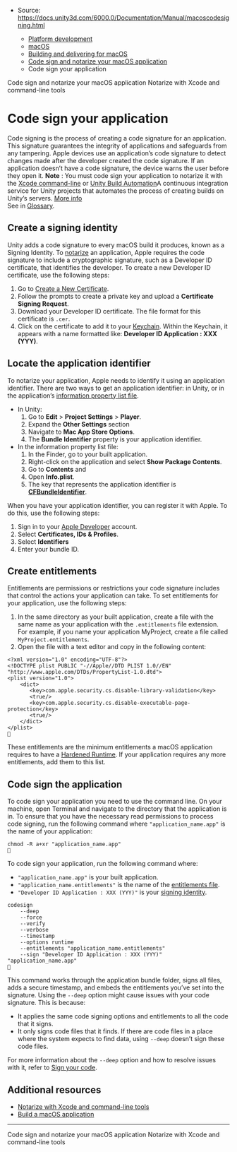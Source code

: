 * Source: https://docs.unity3d.com/6000.0/Documentation/Manual/macoscodesigning.html

  * [Platform development ](https://docs.unity3d.com/6000.0/Documentation/Manual/PlatformSpecific.html)
  * [macOS](https://docs.unity3d.com/6000.0/Documentation/Manual/AppleMac.html)
  * [Building and delivering for macOS](https://docs.unity3d.com/6000.0/Documentation/Manual/macos-delivery.html)
  * [Code sign and notarize your macOS application](https://docs.unity3d.com/6000.0/Documentation/Manual/macos-building-notarization.html)
  * Code sign your application


[](https://docs.unity3d.com/6000.0/Documentation/Manual/macos-building-notarization.html)
Code sign and notarize your macOS application
[](https://docs.unity3d.com/6000.0/Documentation/Manual/macosnotarizationxcode.html)
Notarize with Xcode and command-line tools
# Code sign your application
Code signing is the process of creating a code signature for an application. This signature guarantees the integrity of applications and safeguards from any tampering. Apple devices use an application’s code signature to detect changes made after the developer created the code signature. If an application doesn’t have a code signature, the device warns the user before they open it.
**Note** : You must code sign your application to notarize it with the [Xcode command-line](https://docs.unity3d.com/6000.0/Documentation/Manual/macosnotarizationxcode.html) or [Unity Build Automation](https://docs.unity.com/devops/en/manual/unity-build-automation)A continuous integration service for Unity projects that automates the process of creating builds on Unity’s servers. [More info](https://docs.unity.com/devops/en/manual/unity-build-automation)  
See in [Glossary](https://docs.unity3d.com/6000.0/Documentation/Manual/Glossary.html#UnityBuildAutomation).
## Create a signing identity
Unity adds a code signature to every macOS build it produces, known as a Signing Identity. To [notarize](https://docs.unity3d.com/6000.0/Documentation/Manual/macosnotarizationxcode.html) an application, Apple requires the code signature to include a cryptographic signature, such as a Developer ID certificate, that identifies the developer.
To create a new Developer ID certificate, use the following steps: 
  1. Go to [Create a New Certificate](https://developer.apple.com/account/resources/certificates/add).
  2. Follow the prompts to create a private key and upload a **Certificate Signing Request**.
  3. Download your Developer ID certificate. The file format for this certificate is `.cer`.
  4. Click on the certificate to add it to your [Keychain](https://support.apple.com/en-gb/guide/keychain-access/kyca1083/11.0/mac/13.0). Within the Keychain, it appears with a name formatted like: **Developer ID Application : XXX (YYY)**.


## Locate the application identifier
To notarize your application, Apple needs to identify it using an application identifier. There are two ways to get an application identifier: in Unity, or in the application’s [information property list file](https://docs.unity3d.com/6000.0/Documentation/Manual/macos-building.html#information-property-list-file).
  * In Unity: 
    1. Go to **Edit** > **Project Settings** > **Player**.
    2. Expand the **Other Settings** section
    3. Navigate to **Mac App Store Options**.
    4. The **Bundle Identifier** property is your application identifier.
  * In the information property list file: 
    1. In the Finder, go to your built application.
    2. Right-click on the application and select **Show Package Contents**.
    3. Go to **Contents** and
    4. Open **Info.plist**.
    5. The key that represents the application identifier is [**CFBundleIdentifier**](https://developer.apple.com/library/archive/documentation/General/Reference/InfoPlistKeyReference/Articles/CoreFoundationKeys.html#//apple_ref/doc/uid/20001431-102070).


When you have your application identifier, you can register it with Apple. To do this, use the following steps:
  1. Sign in to your [Apple Developer](https://developer.apple.com/) account.
  2. Select **Certificates, IDs & Profiles**.
  3. Select **Identifiers**
  4. Enter your bundle ID.


## Create entitlements
Entitlements are permissions or restrictions your code signature includes that control the actions your application can take. 
To set entitlements for your application, use the following steps:
  1. In the same directory as your built application, create a file with the same name as your application with the `.entitlements` file extension. For example, if you name your application MyProject, create a file called `MyProject.entitlements`.
  2. Open the file with a text editor and copy in the following content:

```
<?xml version="1.0" encoding="UTF-8"?>
<!DOCTYPE plist PUBLIC "-//Apple//DTD PLIST 1.0//EN" "http://www.apple.com/DTDs/PropertyList-1.0.dtd">
<plist version="1.0">
    <dict>
       <key>com.apple.security.cs.disable-library-validation</key>
       <true/>
       <key>com.apple.security.cs.disable-executable-page-protection</key>
       <true/>
    </dict>
</plist>

```

These entitlements are the minimum entitlements a macOS application requires to have a [Hardened Runtime](https://developer.apple.com/documentation/security/hardened_runtime). If your application requires any more entitlements, add them to this list.
## Code sign the application
To code sign your application you need to use the command line. On your machine, open Terminal and navigate to the directory that the application is in. 
To ensure that you have the necessary read permissions to process code signing, run the following command where `"application_name.app"` is the name of your application:
```
chmod -R a+xr "application_name.app"

```

To code sign your application, run the following command where:
  * `"application_name.app"` is your built application.
  * `"application_name.entitlements"` is the name of the [entitlements file](https://docs.unity3d.com/6000.0/Documentation/Manual/macoscodesigning.html#entitlements).
  * `"Developer ID Application : XXX (YYY)"` is your [signing identity](https://docs.unity3d.com/6000.0/Documentation/Manual/macoscodesigning.html#signing-identity).

```
codesign 
    --deep 
    --force 
    --verify 
    --verbose 
    --timestamp 
    --options runtime 
    --entitlements "application_name.entitlements" 
    --sign "Developer ID Application : XXX (YYY)" "application_name.app"

```

This command works through the application bundle folder, signs all files, adds a secure timestamp, and embeds the entitlements you’ve set into the signature.
Using the `--deep` option might cause issues with your code signature. This is because:
  * It applies the same code signing options and entitlements to all the code that it signs.
  * It only signs code files that it finds. If there are code files in a place where the system expects to find data, using `--deep` doesn’t sign these code files.


For more information about the `--deep` option and how to resolve issues with it, refer to [Sign your code](https://developer.apple.com/forums/thread/128166).
## Additional resources
  * [Notarize with Xcode and command-line tools](https://docs.unity3d.com/6000.0/Documentation/Manual/macosnotarizationxcode.html)
  * [Build a macOS application](https://docs.unity3d.com/6000.0/Documentation/Manual/macos-building.html)


* * *
[](https://docs.unity3d.com/6000.0/Documentation/Manual/macos-building-notarization.html)
Code sign and notarize your macOS application
[](https://docs.unity3d.com/6000.0/Documentation/Manual/macosnotarizationxcode.html)
Notarize with Xcode and command-line tools
